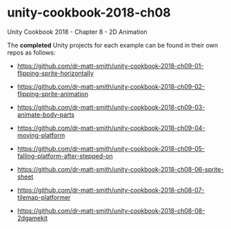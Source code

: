 # unity-cookbook-2018-ch08

Unity Cookbook 2018 - Chapter 8 - 2D Animation

The **completed** Unity projects for each example can be found in their own repos as follows:

- https://github.com/dr-matt-smith/unity-cookbook-2018-ch09-01-flipping-sprite-horizontally

- https://github.com/dr-matt-smith/unity-cookbook-2018-ch09-02-flipping-sprite-animation

- https://github.com/dr-matt-smith/unity-cookbook-2018-ch09-03-animate-body-parts

- https://github.com/dr-matt-smith/unity-cookbook-2018-ch09-04-moving-platform

- https://github.com/dr-matt-smith/unity-cookbook-2018-ch09-05-falling-platform-after-stepped-on



- https://github.com/dr-matt-smith/unity-cookbook-2018-ch08-06-sprite-sheet

- https://github.com/dr-matt-smith/unity-cookbook-2018-ch08-07-tilemap-platformer

- https://github.com/dr-matt-smith/unity-cookbook-2018-ch08-08-2dgamekit


